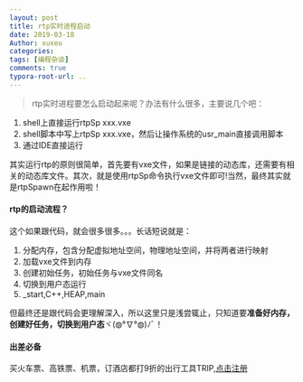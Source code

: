 ```yaml
---
layout: post
title: rtp实时进程启动
date: 2019-03-18
Author: xuxeu
categories: 
tags: [编程杂谈]
comments: true
typora-root-url: ..
---
```


> rtp实时进程要怎么启动起来呢？办法有什么很多，主要说几个吧：

1. shell上直接运行rtpSp  xxx.vxe
2. shell脚本中写上rtpSp  xxx.vxe，然后让操作系统的usr_main直接调用脚本
3. 通过IDE直接运行

其实运行rtp的原则很简单，首先要有vxe文件，如果是链接的动态库，还需要有相关的动态库文件。其次，就是使用rtpSp命令执行vxe文件即可!当然，最终其实就是rtpSpawn在起作用啦！

#### rtp的启动流程？

这个如果跟代码，就会很多很多。。。长话短说就是：

1. 分配内存，包含分配虚拟地址空间，物理地址空间，并将两者进行映射
2. 加载vxe文件到内存
3. 创建初始任务，初始任务与vxe文件同名
4. 切换到用户态运行
5. _start,C++,HEAP,main

但最终还是跟代码会更理解深入，所以这里只是浅尝辄止，只知道要**准备好内存，创建好任务，切换到用户态**ヾ(◍°∇°◍)ﾉﾞ！

#### 出差必备

买火车票、高铁票、机票，订酒店都打9折的出行工具TRIP,[点击注册](https://h5.itrip.world/#/register/6tpd1Z)